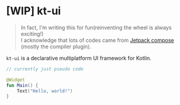 # [WIP] kt-ui
> In fact, I'm writing this for fun(reinventing the wheel is always exciting!)  
> I acknowledge that lots of codes came from [Jetpack compose](https://android.googlesource.com/platform/frameworks/support/+/refs/heads/androidx-master-dev/compose/) (mostly the compiler plugin).

`kt-ui` is a declarative multiplatform UI framework for Kotlin.

```kotlin
// currently just pseudo code

@Widget
fun Main() {
    Text("Hello, world!")
}
```

